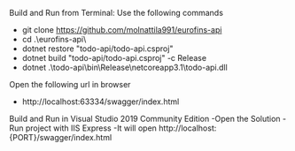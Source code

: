 Build and Run from Terminal:
Use the following commands
- git clone https://github.com/molnattila991/eurofins-api
- cd .\eurofins-api\
- dotnet restore "todo-api/todo-api.csproj"
- dotnet build "todo-api/todo-api.csproj" -c Release
- dotnet .\todo-api\bin\Release\netcoreapp3.1\todo-api.dll

Open the following url in browser
- http://localhost:63334/swagger/index.html

Build and Run in Visual Studio 2019 Community Edition
-Open the Solution
-Run project with IIS Express
-It will open http://localhost:{PORT}/swagger/index.html